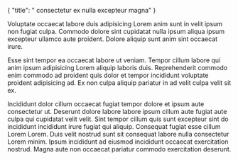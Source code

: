 {
  "title": " consectetur ex nulla excepteur magna"
}

Voluptate occaecat labore duis adipisicing Lorem anim sunt in velit ipsum non fugiat culpa. Commodo dolore sint cupidatat nulla ipsum aliqua ipsum excepteur ullamco aute proident. Dolore aliquip sunt anim sint occaecat irure.

Esse sint tempor ea occaecat labore ut veniam. Tempor cillum labore qui anim ipsum adipisicing Lorem aliquip laboris duis. Reprehenderit commodo enim commodo ad proident quis dolor et tempor incididunt voluptate proident adipisicing ad. Ex non culpa aliquip pariatur in ad velit culpa velit sit ex.

Incididunt dolor cillum occaecat fugiat tempor dolore et ipsum aute consectetur ut. Deserunt dolore labore labore ipsum cillum aute fugiat aute culpa qui cupidatat velit velit. Sint tempor cillum quis sunt excepteur sint do incididunt incididunt irure fugiat qui aliquip. Consequat fugiat esse cillum Lorem Lorem. Duis velit nostrud sunt sit consequat labore nulla consectetur Lorem minim. Ipsum incididunt ad eiusmod incididunt occaecat exercitation nostrud. Magna aute non occaecat pariatur commodo exercitation deserunt.